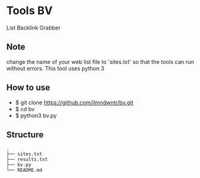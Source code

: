 # Tools BV
List Backlink Grabber

## Note 
change the name of your web list file to 'sites.txt' so that the tools can run without errors.
This tool uses python 3

## How to use
* $ git clone https://github.com/ilmndwntr/bv.git
* $ cd bv
* $ python3 bv.py

## Structure
    .   
    ├── sites.txt
    ├── results.txt
    ├── bv.py
    └── README.md
